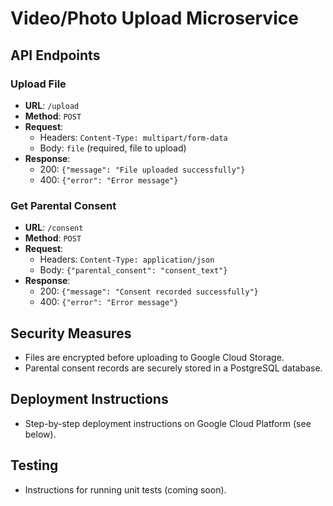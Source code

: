 # Video/Photo Upload Microservice

## API Endpoints

### Upload File

- **URL**: `/upload`
- **Method**: `POST`
- **Request**:
  - Headers: `Content-Type: multipart/form-data`
  - Body: `file` (required, file to upload)
- **Response**:
  - 200: `{"message": "File uploaded successfully"}`
  - 400: `{"error": "Error message"}`

### Get Parental Consent

- **URL**: `/consent`
- **Method**: `POST`
- **Request**:
  - Headers: `Content-Type: application/json`
  - Body: `{"parental_consent": "consent_text"}`
- **Response**:
  - 200: `{"message": "Consent recorded successfully"}`
  - 400: `{"error": "Error message"}`

## Security Measures

- Files are encrypted before uploading to Google Cloud Storage.
- Parental consent records are securely stored in a PostgreSQL database.

## Deployment Instructions

- Step-by-step deployment instructions on Google Cloud Platform (see below).

## Testing

- Instructions for running unit tests (coming soon).

